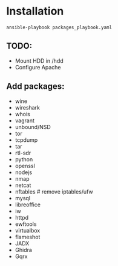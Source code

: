 # Installation
```
ansible-playbook packages_playbook.yaml
```

## TODO:
- Mount HDD in /hdd
- Configure Apache

## Add packages:
- wine
- wireshark
- whois
- vagrant
- unbound/NSD
- tor
- tcpdump
- tar
- rtl-sdr
- python
- openssl
- nodejs
- nmap
- netcat
- nftables # remove iptables/ufw
- mysql
- libreoffice
- iw
- httpd
- ewftools
- virtualbox
- flameshot
- JADX
- Ghidra
- Gqrx
